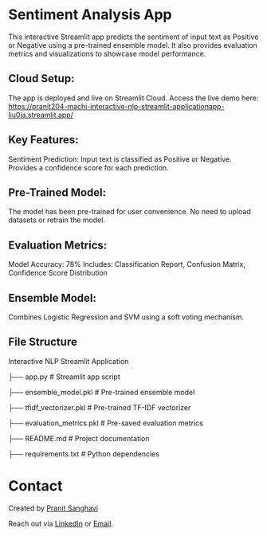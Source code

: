 # **Sentiment Analysis App**

This interactive Streamlit app predicts the sentiment of input text as Positive or Negative using a pre-trained ensemble model. It also provides evaluation metrics and visualizations to showcase model performance.

## **Cloud Setup:**

The app is deployed and live on Streamlit Cloud. Access the live demo here: https://pranit204-machi-interactive-nlp-streamlit-applicationapp-liu0ja.streamlit.app/

## **Key Features:**

Sentiment Prediction:
Input text is classified as Positive or Negative.
Provides a confidence score for each prediction.

## **Pre-Trained Model:**

The model has been pre-trained for user convenience.
No need to upload datasets or retrain the model.

## **Evaluation Metrics:**

Model Accuracy: 78%
Includes:
Classification Report, Confusion Matrix, Confidence Score Distribution

## **Ensemble Model:**

Combines Logistic Regression and SVM using a soft voting mechanism.

## **File Structure**

Interactive NLP Streamlit Application

├── app.py                     # Streamlit app script

├── ensemble_model.pkl         # Pre-trained ensemble model

├── tfidf_vectorizer.pkl       # Pre-trained TF-IDF vectorizer

├── evaluation_metrics.pkl     # Pre-saved evaluation metrics

├── README.md                  # Project documentation

├── requirements.txt           # Python dependencies


# **Contact**

Created by [Pranit Sanghavi](https://github.com/pranit204)

Reach out via [LinkedIn](https://www.linkedin.com/in/pranit-sanghavi) or [Email](mailto:pranit.careers@gmail.com).
